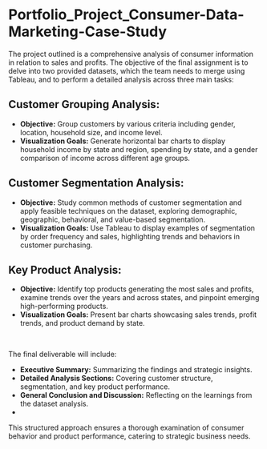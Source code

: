 # Portfolio_Project_Consumer-Data-Marketing-Case-Study

The project outlined is a comprehensive analysis of consumer information in relation to sales and profits. The objective of the final assignment is to delve into two provided datasets, which the team needs to merge using Tableau, and to perform a detailed analysis across three main tasks: 

## Customer Grouping Analysis: 
- **Objective:** Group customers by various criteria including gender, location, household size, and income level.
- **Visualization Goals:** Generate horizontal bar charts to display household income by state and region, spending by state, and a gender comparison of income across different age groups.
  
## Customer Segmentation Analysis: 
- **Objective:** Study common methods of customer segmentation and apply feasible techniques on the dataset, exploring demographic, geographic, behavioral, and value-based segmentation.
- **Visualization Goals:** Use Tableau to display examples of segmentation by order frequency and sales, highlighting trends and behaviors in customer purchasing.

## Key Product Analysis: 
- **Objective:** Identify top products generating the most sales and profits, examine trends over the years and across states, and pinpoint emerging high-performing products.
- **Visualization Goals:** Present bar charts showcasing sales trends, profit trends, and product demand by state.
<br/>

The final deliverable will include:
- **Executive Summary:** Summarizing the findings and strategic insights.
- **Detailed Analysis Sections:** Covering customer structure, segmentation, and key product performance.
- **General Conclusion and Discussion:** Reflecting on the learnings from the dataset analysis.
- <br/>
This structured approach ensures a thorough examination of consumer behavior and product performance, catering to strategic business needs.
